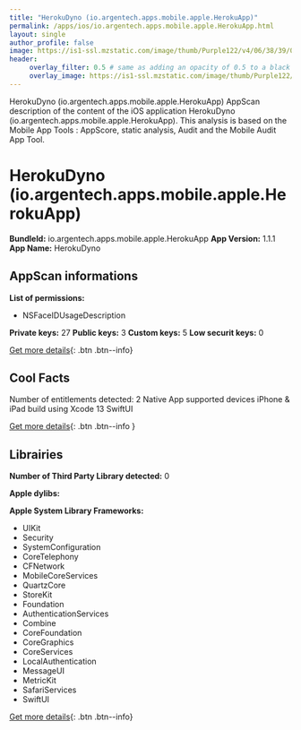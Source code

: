 ```yaml
---
title: "HerokuDyno (io.argentech.apps.mobile.apple.HerokuApp)"
permalink: /apps/ios/io.argentech.apps.mobile.apple.HerokuApp.html
layout: single
author_profile: false
image: https://is1-ssl.mzstatic.com/image/thumb/Purple122/v4/06/38/39/063839d5-470f-55a7-4210-e260fae73226/AppIcon-0-1x_U007emarketing-0-7-0-85-220.png/512x512bb.jpg
header: 
     overlay_filter: 0.5 # same as adding an opacity of 0.5 to a black background
     overlay_image: https://is1-ssl.mzstatic.com/image/thumb/Purple122/v4/06/38/39/063839d5-470f-55a7-4210-e260fae73226/AppIcon-0-1x_U007emarketing-0-7-0-85-220.png/512x512bb.jpg
---
```

HerokuDyno (io.argentech.apps.mobile.apple.HerokuApp) AppScan description of the content of the iOS application HerokuDyno (io.argentech.apps.mobile.apple.HerokuApp). This analysis is based on the Mobile App Tools : AppScore, static analysis, Audit and the Mobile Audit App Tool.

# HerokuDyno (io.argentech.apps.mobile.apple.HerokuApp)

**BundleId:** io.argentech.apps.mobile.apple.HerokuApp
**App Version:** 1.1.1
**App Name:** HerokuDyno


## AppScan informations 

**List of permissions:** 
- NSFaceIDUsageDescription
  
  
**Private keys:** 27
**Public keys:** 3
**Custom keys:** 5
**Low securit keys:** 0
  
[Get more details](/pricing.html){: .btn .btn--info}

## Cool Facts

Number of entitlements detected: 2
Native App
supported devices iPhone & iPad
build using Xcode 13
SwiftUI
  
[Get more details](/pricing.html){: .btn .btn--info }

## Librairies 
**Number of Third Party Library detected:** 0


**Apple dylibs:**


**Apple System Library Frameworks:**
- UIKit
- Security
- SystemConfiguration
- CoreTelephony
- CFNetwork
- MobileCoreServices
- QuartzCore
- StoreKit
- Foundation
- AuthenticationServices
- Combine
- CoreFoundation
- CoreGraphics
- CoreServices
- LocalAuthentication
- MessageUI
- MetricKit
- SafariServices
- SwiftUI


  
[Get more details](/pricing.html){: .btn .btn--info}

